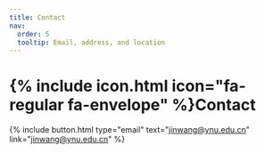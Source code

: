 ```yaml
---
title: Contact
nav:
  order: 5
  tooltip: Email, address, and location
---
```


# {% include icon.html icon="fa-regular fa-envelope" %}Contact


{%
  include button.html
  type="email"
  text="jinwang@ynu.edu.cn"
  link="jinwang@ynu.edu.cn"
%}

